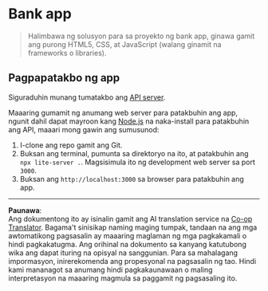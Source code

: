<!--
CO_OP_TRANSLATOR_METADATA:
{
  "original_hash": "461aa4fc74c6b1789c3a13b5d82c0cd9",
  "translation_date": "2025-08-27T22:05:44+00:00",
  "source_file": "7-bank-project/solution/README.md",
  "language_code": "tl"
}
-->
# Bank app

> Halimbawa ng solusyon para sa proyekto ng bank app, ginawa gamit ang purong HTML5, CSS, at JavaScript (walang ginamit na frameworks o libraries).

## Pagpapatakbo ng app

Siguraduhin munang tumatakbo ang [API server](../api/README.md).

Maaaring gumamit ng anumang web server para patakbuhin ang app, ngunit dahil dapat mayroon kang [Node.js](https://nodejs.org) na naka-install para patakbuhin ang API, maaari mong gawin ang sumusunod:

1. I-clone ang repo gamit ang Git.
2. Buksan ang terminal, pumunta sa direktoryo na ito, at patakbuhin ang `npx lite-server .`. Magsisimula ito ng development web server sa port `3000`.
3. Buksan ang `http://localhost:3000` sa browser para patakbuhin ang app.

---

**Paunawa**:  
Ang dokumentong ito ay isinalin gamit ang AI translation service na [Co-op Translator](https://github.com/Azure/co-op-translator). Bagama't sinisikap naming maging tumpak, tandaan na ang mga awtomatikong pagsasalin ay maaaring maglaman ng mga pagkakamali o hindi pagkakatugma. Ang orihinal na dokumento sa kanyang katutubong wika ang dapat ituring na opisyal na sanggunian. Para sa mahalagang impormasyon, inirerekomenda ang propesyonal na pagsasalin ng tao. Hindi kami mananagot sa anumang hindi pagkakaunawaan o maling interpretasyon na maaaring magmula sa paggamit ng pagsasaling ito.